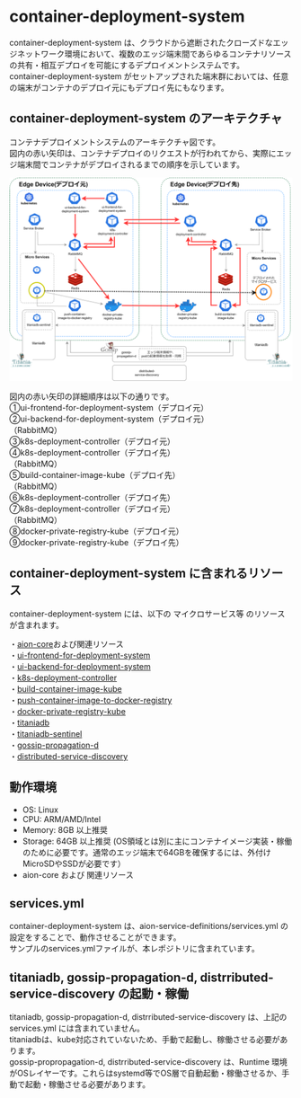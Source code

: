 # container-deployment-system
container-deployment-system は、クラウドから遮断されたクローズドなエッジネットワーク環境において、複数のエッジ端末間であらゆるコンテナリソースの共有・相互デプロイを可能にするデプロイメントシステムです。  
container-deployment-system がセットアップされた端末群においては、任意の端末がコンテナのデプロイ元にもデプロイ先にもなります。  

## container-deployment-system のアーキテクチャ  
コンテナデプロイメントシステムのアーキテクチャ図です。  
図内の赤い矢印は、コンテナデプロイのリクエストが行われてから、実際にエッジ端末間でコンテナがデプロイされるまでの順序を示しています。

![deployment-system](documents/container_deployment_system.drawio.png)

図内の赤い矢印の詳細順序は以下の通りです。   
①ui-frontend-for-deployment-system（デプロイ元）   
②ui-backend-for-deployment-system（デプロイ元）  
（RabbitMQ）  
③k8s-deployment-controller（デプロイ元）    
④k8s-deployment-controller（デプロイ先）  
（RabbitMQ）  
⑤build-container-image-kube（デプロイ先）     
（RabbitMQ）  
⑥k8s-deployment-controller（デプロイ先）  
⑦k8s-deployment-controller（デプロイ元）    
（RabbitMQ）  
⑧docker-private-registry-kube（デプロイ元）    
⑨docker-private-registry-kube（デプロイ先）  

## container-deployment-system に含まれるリソース

container-deployment-system には、以下の マイクロサービス等 のリソースが含まれます。  

・[aion-core](https://github.com/latonaio/aion-core)および関連リソース  
・[ui-frontend-for-deployment-system](https://github.com/latonaio/ui-frontend-for-deployment-system)     
・[ui-backend-for-deployment-system](https://github.com/latonaio/ui-backend-for-deployment-system)  
・[k8s-deployment-controller](https://github.com/latonaio/k8s-deployment-controller)  
・[build-container-image-kube](https://github.com/latonaio/build-container-image-kube)      
・[push-container-image-to-docker-registry](https://github.com/latonaio/push-container-image-to-docker-registry)    
・[docker-private-registry-kube](https://github.com/latonaio/push-container-image-to-docker-registry)    
・[titaniadb](https://github.com/latonaio/titaniadb)    
・[titaniadb-sentinel](https://github.com/latonaio/titaniadb-sentinel)    
・[gossip-propagation-d](https://github.com/latonaio/gossip-propagation-d)    
・[distributed-service-discovery](https://github.com/latonaio/distributed-service-discovery)  

## 動作環境

* OS: Linux  
* CPU: ARM/AMD/Intel  
* Memory: 8GB 以上推奨  
* Storage: 64GB 以上推奨 (OS領域とは別に主にコンテナイメージ実装・稼働のために必要です。通常のエッジ端末で64GBを確保するには、外付けMicroSDやSSDが必要です）  
* aion-core および 関連リソース  

## services.yml  
container-deployment-system は、aion-service-definitions/services.yml の設定をすることで、動作させることができます。  
サンプルのservices.ymlファイルが、本レポジトリに含まれています。  

## titaniadb, gossip-propagation-d, distrributed-service-discovery の起動・稼働
titaniadb, gossip-propagation-d, distrributed-service-discovery は、上記の services.yml には含まれていません。  
titaniadbは、kube対応されていないため、手動で起動し、稼働させる必要があります。  
gossip-propropagation-d, distrributed-service-discovery は、Runtime 環境がOSレイヤーです。これらはsystemd等でOS層で自動起動・稼働させるか、手動で起動・稼働させる必要があります。